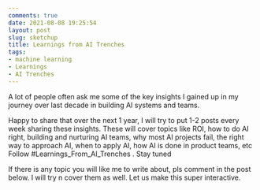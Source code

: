 ```yaml
---
comments: true
date: 2021-08-08 19:25:54
layout: post
slug: sketchup
title: Learnings from AI Trenches
tags:
- machine learning
- Learnings
- AI Trenches
---
```


A lot of people often ask me some of the key insights I gained up in my journey over last decade in building AI systems and teams.

Happy to share that over the next 1 year, I will try to put 1-2 posts every week sharing these insights. These will cover topics like ROI, how to do AI right, building and nurturing AI teams, why most AI projects fail, the right way to approach AI, when to apply AI, how AI is done in product teams, etc Follow #Learnings_From_AI_Trenches . Stay tuned

If there is any topic you will like me to write about, pls comment in the post below. I will try n cover them as well. Let us make this super interactive.